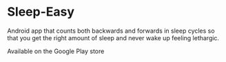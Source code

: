 # Sleep-Easy
Android app that counts both backwards and forwards in sleep cycles so that you get the right amount of sleep and never wake up feeling lethargic. 

Available on the Google Play store 
